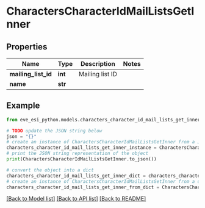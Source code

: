 # CharactersCharacterIdMailListsGetInner


## Properties

Name | Type | Description | Notes
------------ | ------------- | ------------- | -------------
**mailing_list_id** | **int** | Mailing list ID | 
**name** | **str** |  | 

## Example

```python
from eve_esi_python.models.characters_character_id_mail_lists_get_inner import CharactersCharacterIdMailListsGetInner

# TODO update the JSON string below
json = "{}"
# create an instance of CharactersCharacterIdMailListsGetInner from a JSON string
characters_character_id_mail_lists_get_inner_instance = CharactersCharacterIdMailListsGetInner.from_json(json)
# print the JSON string representation of the object
print(CharactersCharacterIdMailListsGetInner.to_json())

# convert the object into a dict
characters_character_id_mail_lists_get_inner_dict = characters_character_id_mail_lists_get_inner_instance.to_dict()
# create an instance of CharactersCharacterIdMailListsGetInner from a dict
characters_character_id_mail_lists_get_inner_from_dict = CharactersCharacterIdMailListsGetInner.from_dict(characters_character_id_mail_lists_get_inner_dict)
```
[[Back to Model list]](../README.md#documentation-for-models) [[Back to API list]](../README.md#documentation-for-api-endpoints) [[Back to README]](../README.md)


